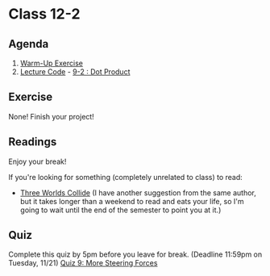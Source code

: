 # Class 12-2

## Agenda

1. [Warm-Up Exercise](https://docs.google.com/document/d/1v0yOLHgSgtOYhIbOfLuWhd0RnSVv2IW1O3n6jS7VtIU)
1. [Lecture Code](https://github.com/IGME-202-17F6/lecture-code-obstacles) - [9-2 : Dot Product](https://docs.google.com/presentation/d/1G9zQyWMLw0J0UXqsfrzNHSzQeS9VmPUc739PCwrI268)

## Exercise

None! Finish your project!

## Readings

Enjoy your break!

If you're looking for something (completely unrelated to class) to read:
* [Three Worlds Collide](http://robinhanson.typepad.com/files/three-worlds-collide.pdf) (I have another suggestion from the same author, but it takes longer than a weekend to read and eats your life, so I'm going to wait until the end of the semester to point you at it.)

## Quiz

Complete this quiz by 5pm before you leave for break. (Deadline 11:59pm on Tuesday, 11/21)
[Quiz 9: More Steering Forces](https://mycourses.rit.edu/d2l/lms/quizzing/quizzing.d2l?ou=663987&qi=761295)
